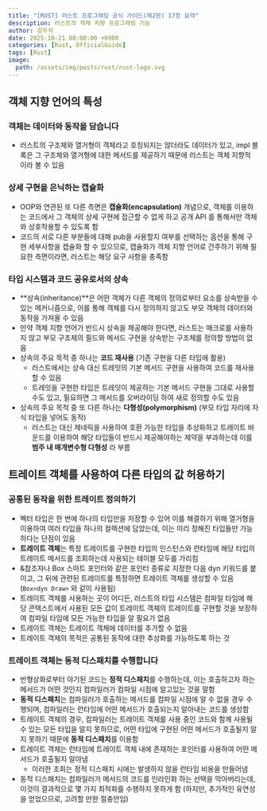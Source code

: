 ```yaml
---
title: "[RUST] 러스트 프로그래밍 공식 가이드(제2판) 17장 요약"
description: 러스트의 객체 지향 프로그래밍 기능
author: 김우석
date: 2025-10-21 08:00:00 +0900
categories: [Rust, OfficialGuide]
tags: [Rust]
image:
  path: /assets/img/posts/rust/rust-logo.svg
---
```


## 객체 지향 언어의 특성

### 객체는 데이터와 동작을 담습니다
- 러스트의 구조체와 열거형이 객체라고 호칭되지는 않더라도 데이터가 있고, impl 블록은 그 구조체와 열거형에 대한 메서드를 제공하기 때문에 러스트는 객체 지향적 이라 볼 수 있음

### 상세 구현을 은닉하는 캡슐화
- OOP와 연관된 또 다른 측면은 **캡슐화(encapsulation)** 개념으로, 객체를 이용하는 코드에서 그 객체의 상세 구현에 접근할 수 없게 하고 공개 API 를 통해서만 객체와 상호작용할 수 있도록 함
- 코드의 서로 다른 부분들에 대해 pub을 사용할지 여부를 선택하는 옵션을 통해 구현 세부사항을 캡슐화 할 수 있으므로, 캡슐화가 객체 지향 언어로 간주하기 위해 필요한 측면이라면, 러스트는 해당 요구 사항을 충족함

### 타입 시스템과 코드 공유로서의 상속
- **상속(inheritance)**은 어떤 객체가 다른 객체의 정의로부터 요소를 상속받을 수 있는 메커니즘으로, 이를 통해 객체를 다시 정의하지 않고도 부모 객체의 데이터와 동작을 가져올 수 있음
- 만약 객체 지향 언어가 반드시 상속을 제공해야 한다면, 러스트는 매크로를 사용하지 않고 부모 구조체의 필드와 메서드 구현을 상속받는 구조체를 정의할 방법이 없음
- 상속의 주요 목적 중 하나는 **코드 재사용** (기존 구현을 다른 타입에 활용)
    - 러스트에서는 상속 대신 트레잇의 기본 메서드 구현을 사용하여 코드를 재사용 할 수 있음
    - 트레잇을 구현한 타입은 트레잇이 제공하는 기본 메서드 구현을 그대로 사용할 수도 있고, 필요하면 그 메서드를 오버라이딩 하여 새로 정의할 수도 있음
- 상속의 주요 목적 중 또 다른 하나는 **다형성(polymorphism)** (부모 타입 자리에 자식 타입을 넣어도 동작)
    - 러스트는 대신 제네릭을 사용하여 호환 가능한 타입을 추상화하고 트레이트 바운드를 이용하여 해당 타입들이 반드시 제공해야하는 제약을 부과하는데 이를 **범주 내 매개변수형 다형성** 라 부름

## 트레이트 객체를 사용하여 다른 타입의 값 허용하기

### 공통된 동작을 위한 트레이트 정의하기
- 벡터 타입은 한 번에 하나의 타입만을 저장할 수 있어 이를 해결하기 위해 열거형을 이용하여 여러 타입을 하나의 컬렉션에 담았는데, 이는 미리 정해진 타입들만 가능하다는 단점이 있음
- **트레이트 객체**는 특정 트레이트를 구현한 타입의 인스턴스와 런타임에 해당 타입의 트레이트 메서드를 조회하는데 사용되는 테이블 모두를 가리킴
- &참조자나 Box<T> 스마트 포인터와 같은 포인터 종류로 지정한 다음 dyn 키워드를 붙이고, 그 뒤에 관련된 트레이트를 특정하면 트레이트 객체를 생성할 수 있음 (`Box<dyn Draw>` 와 같이 사용됨)
- 트레이트 객체를 사용하는 곳이 어디든, 러스트의 타입 시스템은 컴파일 타임에 해당 콘텍스트에서 사용된 모든 값이 트레이트 객체의 트레이트를 구현할 것을 보장하여 컴파일 타임에 모든 가능한 타입을 알 필요가 없음
- 트레이트 객체는 트레이트 객체에 데이터를 추가할 수 없음
- 트레이트 객체의 목적은 공통된 동작에 대한 추상화를 가능하도록 하는 것

### 트레이트 객체는 동적 디스패치를 수행합니다
- 반형상화로부터 야기된 코드는 **정적 디스패치**를 수행하는데, 이는 호출하고자 하는 메서드가 어떤 것인지 컴파일러가 컴파일 시점에 알고있는 것을 말함
- **동적 디스패치**는 컴파일러가 호출하는 메서드를 컴파일 시점에 알 수 없을 경우 수행되며, 컴파일러는 런타임에 어떤 메서드가 호출되는지 알아내는 코드를 생성함
- 트레이트 객체의 경우, 컴파일러는 트레이트 객체를 사용 중인 코드와 함께 사용될 수 있는 모든 타입을 알지 못하므로, 어떤 타입에 구현된 어떤 메서드가 호출될지 알지 못하기 때문에 **동적 디스패치**를 이용함
- 트레이트 객체는 런타임에 트레이트 객체 내에 존재하는 포인터를 사용하여 어떤 메서드가 호출될지 알아냄
  - 이러한 조회는 정적 디스패치 시에는 발생하지 않을 런타임 비용을 만들어냄
- 동적 디스패치는 컴파일러가 메서드의 코드를 인라인화 하는 선택을 막아버리는데, 이것이 결과적으로 몇 가지 최적화를 수행하지 못하게 함 (하지만, 추가적인 유연성을 얻었으므로, 고려할 만한 절충안임)
